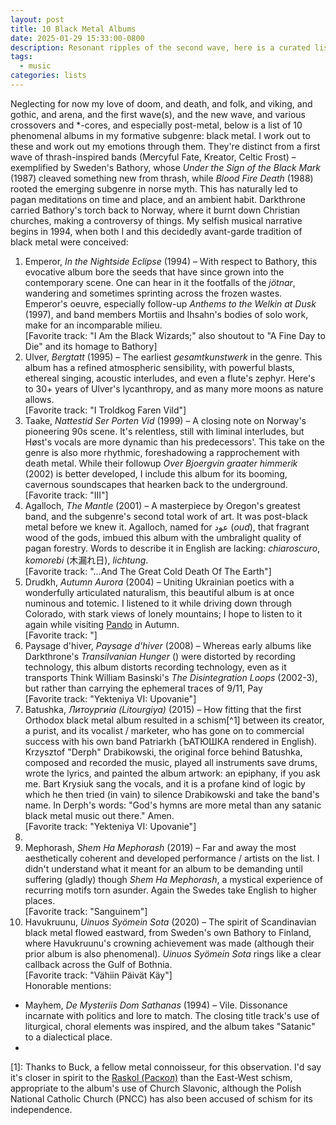 ```yaml
---
layout: post
title: 10 Black Metal Albums
date: 2025-01-29 15:33:00-0800
description: Resonant ripples of the second wave, here is a curated list of 10 extreme and experimental black metal albums I love. Yes, love.
tags:
  - music
categories: lists
---
```

Neglecting for now my love of doom, and death, and folk, and viking, and gothic, and arena, and the first wave(s), and the new wave, and various crossovers and  \*-cores, and especially post-metal, below is a list of 10 phenomenal albums in my formative subgenre: black metal. I work out to these and work out my emotions through them. They're distinct from a first wave of thrash-inspired bands (Mercyful Fate, Kreator, Celtic Frost) – exemplified by Sweden's Bathory, whose *Under the Sign of the Black Mark* (1987) cleaved something new from thrash, while *Blood Fire Death* (1988) rooted the emerging subgenre in norse myth. This has naturally led to pagan meditations on time and place, and an ambient habit. Darkthrone carried Bathory's torch back to Norway, where it burnt down Christian churches, making a controversy of things. My selfish musical narrative begins in 1994, when both I and this decidedly avant-garde tradition of black metal were conceived:
<br>
1. Emperor, *In the Nightside Eclipse* (1994) – With respect to Bathory, this evocative album bore the seeds that have since grown into the contemporary scene. One can hear in it the footfalls of the *jötnar*, wandering and sometimes sprinting across the frozen wastes. Emperor's oeuvre, especially follow-up *Anthems to the Welkin at Dusk* (1997), and band members Mortiis and Ihsahn's bodies of solo work, make for an incomparable milieu.<br>\[Favorite track: "I Am the Black Wizards;" also shoutout to "A Fine Day to Die" and its homage to Bathory\]<br>
2. Ulver, *Bergtatt* (1995) – The earliest *gesamtkunstwerk* in the genre. This album has a refined atmospheric sensibility, with powerful blasts, ethereal singing, acoustic interludes, and even a flute's zephyr. Here's to 30+ years of Ulver's lycanthropy, and as many more moons as nature allows.<br>\[Favorite track: "I Troldkog Faren Vild"\]<br>
3. Taake, *Nattestid Ser Porten Vid* (1999) – A closing note on Norway's pioneering 90s scene. It's relentless, still with liminal interludes, but Høst's vocals are more dynamic than his predecessors'. This take on the genre is also more rhythmic, foreshadowing a rapprochement with death metal. While their followup *Over Bjoergvin graater himmerik* (2002) is better developed, I include this album for its booming, cavernous soundscapes that hearken back to the underground.<br>\[Favorite track: "III"\]<br>
4. Agalloch, *The Mantle* (2001) – A masterpiece by Oregon's greatest band, and the subgenre's second total work of art. It was post-black metal before we knew it. Agalloch, named for عود (*oud*), that fragrant wood of the gods, imbued this album with the umbralight quality of pagan forestry. Words to describe it in English are lacking: *chiaroscuro*, *komorebi* (木漏れ日), *lichtung*.<br>\[Favorite track: "...And The Great Cold Death Of The Earth"\]<br>
5. Drudkh, *Autumn Aurora* (2004) – Uniting Ukrainian poetics with a wonderfully articulated naturalism, this beautiful album is at once numinous and totemic. I listened to it while driving down through Colorado, with stark views of lonely mountains; I hope to listen to it again while visiting [Pando](https://en.wikipedia.org/wiki/Pando_(tree)) in Autumn.<br>\[Favorite track: "\]<br>
6. Paysage d'hiver, *Paysage d'hiver* (2008) – Whereas early albums like Darkthrone's *Transilvanian Hunger* () were distorted by recording technology, this album distorts recording technology, even as it transports  Think William Basinski's *The Disintegration Loops* (2002-3), but rather than carrying the ephemeral traces of 9/11, Pay  <br>\[Favorite track: "Yekteniya VI: Upovanie"\]<br>
7. Batushka, *Литоургиiа (Litourgiya)* (2015) – How fitting that the first Orthodox black metal album resulted in a schism[^1] between its creator, a purist, and its vocalist / marketer, who has gone on to commercial success with his own band Patriarkh (ЪАТЮШКА rendered in English). Krzysztof "Derph" Drabikowski, the original force behind Batushka, composed and recorded the music, played all instruments save drums, wrote the lyrics, and painted the album artwork: an epiphany, if you ask me. Bart Krysiuk sang the vocals, and it is a profane kind of logic by which he then tried (in vain) to silence Drabikowski and take the band's name. In Derph's words: "God's hymns are more metal than any satanic black metal music out there." Amen.<br>\[Favorite track: "Yekteniya VI: Upovanie"\]<br>
8. <br>
9. Mephorash, *Shem Ha Mephorash* (2019) – Far and away the most aesthetically coherent and developed performance / artists on the list. I didn't understand what it meant for an album to be demanding until suffering (gladly) though *Shem Ha Mephorash*, a mystical experience of recurring motifs torn asunder. Again the Swedes take English to higher places.<br>\[Favorite track: "Sanguinem"\]<br>
10. Havukruunu, *Uinuos Syömein Sota* (2020) – The spirit of Scandinavian black metal flowed eastward, from Sweden's own Bathory to Finland, where Havukruunu's crowning achievement was made (although their prior album is also phenomenal). *Uinuos Syömein Sota* rings like a clear callback across the Gulf of Bothnia.<br>\[Favorite track: "Vähiin Päivät Käy"\]<br>
Honorable mentions:
- Mayhem, *De Mysteriis Dom Sathanas* (1994) – Vile. Dissonance incarnate with politics and lore to match. The closing title track's use of liturgical, choral elements was inspired, and the album takes "Satanic" to a dialectical place.
- 

[1]: Thanks to Buck, a fellow metal connoisseur, for this observation. I'd say it's closer in spirit to the [Raskol (Раскол)](https://en.wikipedia.org/wiki/Schism_of_the_Russian_Church) than the East-West schism, appropriate to the album's use of Church Slavonic, although the Polish National Catholic Church (PNCC) has also been accused of schism for its independence.